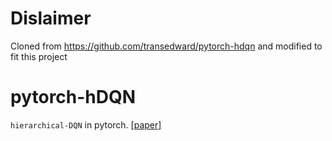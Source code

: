 # Dislaimer
Cloned from https://github.com/transedward/pytorch-hdqn and modified to fit this project

# pytorch-hDQN
`hierarchical-DQN` in pytorch. [[paper]](https://arxiv.org/abs/1604.06057)
